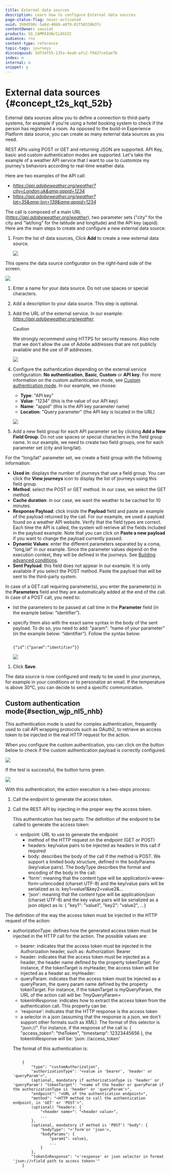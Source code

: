 ```yaml
---
title: External data sources 
description: Learn how to configure External data sources 
page-status-flag: never-activated
uuid: 269d590c-5a6d-40b9-a879-02f5033863fc
contentOwner: sauviat
products: SG_CAMPAIGN/CLASSIC
audience: rns
content-type: reference
topic-tags: journeys
discoiquuid: 5df34f55-135a-4ea8-afc2-f9427ce5ae7b
index: n
internal: n
snippet: y
---
```



# External data sources {#concept_t2s_kqt_52b}

External data sources allow you to define a connection to third-party systems, for example if you're using a hotel booking system to check if the person has registered a room. As opposed to the build-in Experience Platform data source, you can create as many external data sources as you need.

REST APIs using POST or GET and returning JSON are supported. API Key, basic and custom authentication modes are supported.
Let's take the example of a weather API service that I want to use to customize my journey's behaviors according to real-time weather data.

Here are two examples of the API call:

* _https://api.adobeweather.org/weather?city=London,uk&amp;appid=1234_
* _https://api.adobeweather.org/weather?lat=35&amp;lon=139&amp;appid=1234_

The call is composed of a main URL (_https://api.adobeweather.org/weather_), two parameter sets ("city" for the city and "lat/long" for the latitude and longitude) and the API key (appid).
Here are the main steps to create and configure a new external data source:

1. From the list of data sources, Click **Add** to create a new external data source.

    ![](../assets/journey25.png)

 This opens the data source configurator on the right-hand side of the screen.

 ![](../assets/journey26.png)

1. Enter a name for your data source. Do not use spaces or special characters.
1. Add a description to your data source. This step is optional.
1. Add the URL of the external service. In our example: _https://api.adobeweather.org/weather_.

    >[!CAUTION]
    >
    >We strongly recommend using HTTPS for security reasons. Also note that we don't allow the use of Adobe addresses that are not publicly available and the use of IP addresses.

    ![](../assets/journey27.png)

1. Configure the authentication depending on the external service configuration: **No authentication**, **Basic**, **Custom** or **API key**. For more information on the custom authentication mode, see [Custom authentication mode](../datasource/dsexternal.md#concept_t2s_kqt_52b/section_wjp_nl5_nhb). In our example, we choose:

    * **Type**: "API key"
    * **Value**: "1234" (this is the value of our API key)
    * **Name**: "appid" (this is the API key parameter name)
    * **Location**: "Query parameter" (the API key is located in the URL)

    ![](../assets/journey28.png)

1. Add a new field group for each API parameter set by clicking **Add a New Field Group**. Do not use spaces or special characters in the field group name. In our example, we need to create two field groups, one for each parameter set (city and long/lat).

For the "long/lat" parameter set, we create a field group with the following information:

* **Used in**: displays the number of journeys that use a field group. You can click the **View journeys** icon to display the list of journeys using this field group.
* **Method**: select the POST or GET method. In our case, we select the GET method.
* **Cache duration**: in our case, we want the weather to be cached for 10 minutes.
* **Response Payload**: click inside the **Payload** field and paste an example of the payload returned by the call. For our example, we used a payload found on a weather API website. Verify that the field types are correct. Each time the API is called, the system will retrieve all the fields included in the payload example. Note that you can click on **Paste a new payload** if you want to change the payload currently passed.
* **Dynamic Values**: enter the different parameters separated by a coma, "long,lat" in our example. Since the parameter values depend on the execution context, they will be defined in the journeys. See [Building advanced conditions](../expression/expressionadvanced.md#concept_uyj_trt_52b).
* **Sent Payload**: this field does not appear in our example. It is only available if you select the POST method. Paste the payload that will be sent to the third-party system.

In case of a GET call requiring parameter(s), you enter the parameter(s) in the **Parameters** field and they are automatically added at the end of the call. In case of a POST call, you need to:

* list the parameters to be passed at call time in the **Parameter** field (in the example below: “identifier”).
* specify them also with the exact same syntax in the body of the sent payload. To do so, you need to add: "param": “name of your parameter” (in the example below: “identifier”). Follow the syntax below:

    ```

    {“id”:{“param”:“identifier”}}
    ```

    ![](../assets/journey29.png)

1. Click **Save**.

The data source is now configured and ready to be used in your journeys, for example in your conditions or to personalize an email. If the temperature is above 30°C, you can decide to send a specific communication.

## Custom authentication mode{#section_wjp_nl5_nhb}

This authentication mode is used for complex authentication, frequently used to call API wrapping protocols such as OAuth2, to retrieve an access token to be injected in the real HTTP request for the action.

When you configure the custom authentication, you can click on the button below to check if the custom authentication payload is correctly configured.

![](../assets/journey29-bis.png)

If the test is successful, the button turns green.

![](../assets/journey29-ter.png)

With this authentication, the action execution is a two-steps process:

1. Call the endpoint to generate the access token.
1. Call the REST API by injecting in the proper way the access token.

    This authentication has two parts:
    The definition of the endpoint to be called to generate the access token:

    * endpoint: URL to use to generate the endpoint
        * method of the HTTP request on the endpoint (GET or POST)
        * headers: key/value pairs to be injected as headers in this call if required
        * body: describes the body of the call if the method is POST. We support a limited body structure, defined in the bodyParams (key/value pairs). The bodyType describes the format and encoding of the body in the call: 
        * 'form': meaning that the content type will be application/x-www-form-urlencoded (charset UTF-8) and the key/value pairs will be serialized as is: key1=value1&amp;key2=value2&amp;...
        * 'json': meaning that the content type will be application/json (charset UTF-8) and the key value pairs will be serialized as a json object as is: { "key1": "value1", "key2": "value2", ...}

The definition of the way the access token must be injected in the HTTP request of the action:

* authorizationType: defines how the generated access token must be injected in the HTTP call for the action. The possible values are:
    * bearer: indicates that the access token must be injected in the Authorization header, such as: Authorization: Bearer <access token>
    * header: indicates that the access token must be injected as a header, the header name defined by the property tokenTarget. For instance, if the tokenTarget is myHeader, the access token will be injected as a header as: myHeader: <access token>
    * queryParam: indicates that the access token must be injected as a queryParam, the query param name defined by the property tokenTarget. For instance, if the tokenTarget is myQueryParam, the URL of the action call will be: <url>?myQueryParam=<access token>
    * tokenInResponse: indicates how to extract the access token from the authentication call. This property can be:
    * 'response': indicates that the HTTP response is the access token
    * a selector in a json (assuming that the response is a json, we don't support other formats such as XML). The format of this selector is "json://<path to the access token property>". For instance, if the response of the call is: { "access_token": "theToken", "timestamp": 12323445656 }, the tokenInResponse will be: 'json: //access_token'

    The format of this authentication is:

    ```

        {
            "type": "customAuthorization",
            "authorizationType": "<value in 'bearer', 'header' or 'queryParam'>",
            (optional, mandatory if authorizationType is 'header' or 'queryParam') "tokenTarget": "<name of the header or queryParam if the authorizationType is 'header' or 'queryParam'>",
            "endpoint": "<URL of the authentication endpoint>",
            "method": "<HTTP method to call the authentication endpoint, in 'GET' or 'POST'>",
            (optional) "headers: {
                "<header name>": "<header value>",
                ...
            },
            (optional, mandatory if method is 'POST') "body": {
                "bodyType": "<'form'or 'json'>,
                "bodyParams": {
                    "param1": value1,
                    ...
                }
            },
            "tokenInResponse": "<'response' or json selector in format 'json://<field path to access token>'"
        }
    ```

